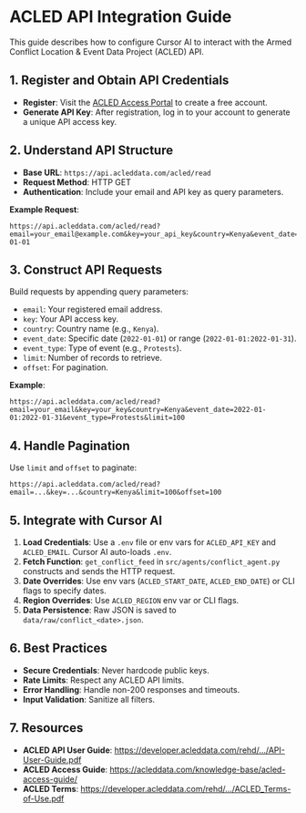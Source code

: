 # ACLED API Integration Guide

This guide describes how to configure Cursor AI to interact with the Armed Conflict Location & Event Data Project (ACLED) API.

## 1. Register and Obtain API Credentials

- **Register**: Visit the [ACLED Access Portal](https://acleddata.com/register/) to create a free account.
- **Generate API Key**: After registration, log in to your account to generate a unique API access key.

## 2. Understand API Structure

- **Base URL**: `https://api.acleddata.com/acled/read`
- **Request Method**: HTTP GET
- **Authentication**: Include your email and API key as query parameters.

**Example Request**:
```
https://api.acleddata.com/acled/read?email=your_email@example.com&key=your_api_key&country=Kenya&event_date=2022-01-01
```

## 3. Construct API Requests

Build requests by appending query parameters:

- `email`: Your registered email address.
- `key`: Your API access key.
- `country`: Country name (e.g., `Kenya`).
- `event_date`: Specific date (`2022-01-01`) or range (`2022-01-01:2022-01-31`).
- `event_type`: Type of event (e.g., `Protests`).
- `limit`: Number of records to retrieve.
- `offset`: For pagination.

**Example**:
```
https://api.acleddata.com/acled/read?email=your_email&key=your_key&country=Kenya&event_date=2022-01-01:2022-01-31&event_type=Protests&limit=100
```

## 4. Handle Pagination

Use `limit` and `offset` to paginate:
```
https://api.acleddata.com/acled/read?email=...&key=...&country=Kenya&limit=100&offset=100
```

## 5. Integrate with Cursor AI

1. **Load Credentials**: Use a `.env` file or env vars for `ACLED_API_KEY` and `ACLED_EMAIL`. Cursor AI auto-loads `.env`.
2. **Fetch Function**: `get_conflict_feed` in `src/agents/conflict_agent.py` constructs and sends the HTTP request.
3. **Date Overrides**: Use env vars (`ACLED_START_DATE`, `ACLED_END_DATE`) or CLI flags to specify dates.
4. **Region Overrides**: Use `ACLED_REGION` env var or CLI flags.
5. **Data Persistence**: Raw JSON is saved to `data/raw/conflict_<date>.json`.

## 6. Best Practices

- **Secure Credentials**: Never hardcode public keys.
- **Rate Limits**: Respect any ACLED API limits.
- **Error Handling**: Handle non-200 responses and timeouts.
- **Input Validation**: Sanitize all filters.

## 7. Resources

- **ACLED API User Guide**: https://developer.acleddata.com/rehd/.../API-User-Guide.pdf  
- **ACLED Access Guide**: https://acleddata.com/knowledge-base/acled-access-guide/  
- **ACLED Terms**: https://developer.acleddata.com/rehd/.../ACLED_Terms-of-Use.pdf  